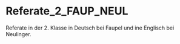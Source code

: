 # Referate_2_FAUP_NEUL

Referate in der 2. Klasse in Deutsch bei Faupel und ine Englisch bei Neulinger.
